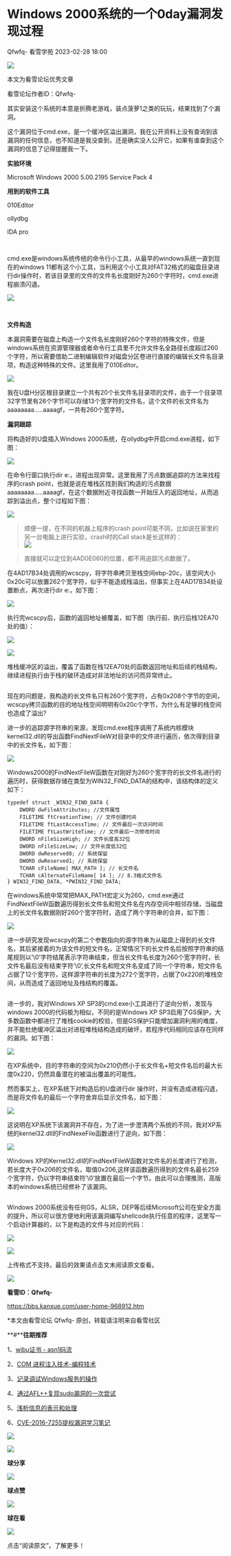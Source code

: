 #  Windows 2000系统的一个0day漏洞发现过程   
Qfwfq-  看雪学苑   2023-02-28 18:00  
  
![](https://mmbiz.qpic.cn/sz_mmbiz_jpg/1UG7KPNHN8EyFXPvbXzlric8fjr0FKppIGeR1MJZQRFN34UwfQXyQGA1WxEOE9UE5x14qWqSU8vKNRu5yiba2bpA/640?wx_fmt=jpeg "")  
  
本文为看雪论坛优秀文章  
  
看雪论坛作者ID：Qfwfq-  
  
  
其实安装这个系统的本意是折腾老游戏，装点菠萝1之类的玩玩，结果找到了个漏洞。  
  
  
这个漏洞位于cmd.exe，是一个缓冲区溢出漏洞，我在公开资料上没有查询到该漏洞的任何信息，也不知道是我没查到，还是确实没人公开它，如果有谁查到这个漏洞的信息了记得提醒我一下。  
  
  
  
**实验环境**  
  
  
Microsoft Windows 2000 5.00.2195 Service Pack 4  
  
  
**用到的软件工具**  
  
  
010Editor  
  
ollydbg  
  
IDA pro  
##   
  
```
```  
  
  
cmd.exe是windows系统传统的命令行小工具，从最早的windows系统一直到现在的windows 11都有这个小工具，当利用这个小工具对FAT32格式的磁盘目录进行dir操作时，若该目录里的文件的文件名长度刚好为260个字符时，cmd.exe进程崩溃闪退。  
  
![](https://mmbiz.qpic.cn/sz_mmbiz_gif/1UG7KPNHN8EyFXPvbXzlric8fjr0FKppI9Rribm712vTBiaxWMlicqPE85Gltq6I1KIVSgdH7Dv73x0bcNjK4kZTeA/640?wx_fmt=gif "")  
##   
##   
```
```  
  
**文件构造**  
  
  
本漏洞需要在磁盘上构造一个文件名长度刚好260个字符的特殊文件，但是windows系统在资源管理器或者命令行工具里不允许文件名全路径长度超过260个字符，所以需要借助二进制编辑软件对磁盘分区卷进行直接的编辑长文件名目录项，构造这种特殊的文件。这里我用了010Editor。  
  
![](https://mmbiz.qpic.cn/sz_mmbiz_png/1UG7KPNHN8EyFXPvbXzlric8fjr0FKppIDhic2s3u8Qy7ftSQkXRna1ze7k7MqoJc2XicDP17cCnEb1AQgXvg6Khw/640?wx_fmt=png "")  
  
我在U盘H分区根目录建立一个共有20个长文件名目录项的文件，由于一个目录项32字节里有26个字节可以存储13个宽字符的文件名，这个文件的长文件名为aaaaaaaa…..aaaagf，一共有260个宽字符。  
  
  
**漏洞跟踪**  
  
  
将构造好的U盘插入Windows 2000系统，在ollydbg中开启cmd.exe进程，如下图：  
  
![](https://mmbiz.qpic.cn/sz_mmbiz_png/1UG7KPNHN8EyFXPvbXzlric8fjr0FKppIPBKibxZfzibLC5EDzybmib7ChDwUz2G3viaXvmSUhtE8Qj1tkqFbNSibkdw/640?wx_fmt=png "")  
  
在命令行窗口执行dir e:，进程出现异常。这里我用了污点数据追踪的方法来找程序的crash point，也就是说在堆栈区找到我们构造的污点数据aaaaaaaa…..aaaagf，在这个数据附近寻找函数一开始压入的返回地址，从而追踪到溢出点，整个过程如下图：  
  
![](https://mmbiz.qpic.cn/sz_mmbiz_png/1UG7KPNHN8EyFXPvbXzlric8fjr0FKppIX9BBO2bkbTVCvrUTUAPbGwbqkPiajiaDpGkdjkAd25HfDatibYgOSU8lg/640?wx_fmt=png "")  
> 顺便一提，在不同的机器上程序的crash point可能不同，比如说在家里的另一台电脑上进行实验，crash时的Call stack是长这样的：  
> ![](https://mmbiz.qpic.cn/sz_mmbiz_png/1UG7KPNHN8EyFXPvbXzlric8fjr0FKppIOLNTiaicfjB2jRSocobPV4kB0d50SB1cS4XxqFJtCkCicmFsDONDnC94w/640?wx_fmt=png "")  
  
> 直接就可以定位到4AD0E060的位置，都不用追踪污点数据了。  
  
  
在4AD17B34处调用的wcscpy，将字符串拷贝至栈空间ebp-20c，该空间大小0x20c可以放置262个宽字符，似乎不能造成栈溢出，但事实上在4AD17B34处设置断点，再次进行dir e:，如下图：  
  
![](https://mmbiz.qpic.cn/sz_mmbiz_png/1UG7KPNHN8EyFXPvbXzlric8fjr0FKppIhfkncxteiaCuWCUick4Dneb6jYyfEugSwg6SQeFIbjDPqMxt2QqArqHQ/640?wx_fmt=png "")  
  
执行完wcscpy后，函数的返回地址被覆盖，如下图（执行前、执行后栈12EA70处的值）：  
  
![](https://mmbiz.qpic.cn/sz_mmbiz_png/1UG7KPNHN8EyFXPvbXzlric8fjr0FKppIiabehoiadlztBAWMCxaIK2KO02lc2SPOkPfQb8bjibbdZBmSpCzuH9TFA/640?wx_fmt=png "")  
  
![](https://mmbiz.qpic.cn/sz_mmbiz_png/1UG7KPNHN8EyFXPvbXzlric8fjr0FKppI9kxckLqzZBZib0Rtz6UiaP2LL0DVJ1uhmIs9TXmzgLP9UM8wzHTPMVicQ/640?wx_fmt=png "")  
  
堆栈缓冲区的溢出，覆盖了函数在栈12EA70处的函数返回地址和后续的栈结构，继续进程执行由于栈的破环造成对非法地址的访问而异常终止。  
  
  
```
```  
  
  
现在的问题是，我构造的长文件名只有260个宽字符，占有0x208个字节的空间，wcscpy拷贝函数的目的地址栈空间明明有0x20c个字节，为什么有足够的栈空间也造成了溢出?  
  
  
进一步的追踪源字符串的来源，发现cmd.exe程序调用了系统内核模块kernel32.dll的导出函数FindNextFileW对目录中的文件进行遍历，依次得到目录中的长文件名，如下图：  
  
![](https://mmbiz.qpic.cn/sz_mmbiz_png/1UG7KPNHN8EyFXPvbXzlric8fjr0FKppIbiaiaBsqL7nIG2N4XoZ5QVYrQicjg5oOoCVQZWkX9Hjdxt8O2rF2icXMsw/640?wx_fmt=png "")  
  
Windows2000的FindNextFileW函数在对刚好为260个宽字符的长文件名进行的遍历时，获得数据存储在类型为WIN32_FIND_DATA的结构中，该结构体的定义如下：  
```
typedef struct _WIN32_FIND_DATA {
    DWORD dwFileAttributes; //文件属性
    FILETIME ftCreationTime; // 文件创建时间
    FILETIME ftLastAccessTime; // 文件最后一次访问时间
    FILETIME ftLastWriteTime; // 文件最后一次修改时间
    DWORD nFileSizeHigh; // 文件长度高32位
    DWORD nFileSizeLow; // 文件长度低32位
    DWORD dwReserved0; // 系统保留
    DWORD dwReserved1; // 系统保留
    TCHAR cFileName[ MAX_PATH ]; // 长文件名
    TCHAR cAlternateFileName[ 14 ]; // 8.3格式文件名
} WIN32_FIND_DATA, *PWIN32_FIND_DATA;
```  
  
  
在windows系统中常常把MAX_PATH宏定义为260，cmd.exe通过FindNextFileW函数遍历得到长文件名和短文件名在内存空间中相邻存储，当磁盘上的长文件名数据刚好260个宽字符时，造成了两个字符串的合并，如下图：  
  
![](https://mmbiz.qpic.cn/sz_mmbiz_png/1UG7KPNHN8EyFXPvbXzlric8fjr0FKppILy6USMp62lhHtYiamyibCGoFg8rkhbr6icRgo8GmhVvXXCUpXexA9ek3Q/640?wx_fmt=png "")  
  
进一步研究发现wcscpy的第二个参数指向的源字符串为从磁盘上得到的长文件名，其后紧接着的为该文件的短文件名，正常情况下的长文件名后按照字符串的结尾规则以‘\0’字符结尾表示字符串结束，但当长文件名长度为260个宽字符时，长文件名最后没有结束字符‘\0’,长文件名和短文件名变成了同一个字符串，短文件名占据了12个宽字符，这样源字符串的长度为272个宽字符，占据了0x220的堆栈空间，从而造成了返回地址及栈结构的覆盖。  
  
  
```
```  
  
  
进一步的，我对Windows XP SP3的cmd.exe小工具进行了逆向分析，发现与windows 2000的代码极为相似，不同的是Windows XP SP3启用了GS保护，大多数函数中都进行了堆栈cookie的校验，但是GS保护只能增加漏洞利用的难度，并不能杜绝缓冲区溢出对进程堆栈结构造成的破坏，若程序代码相同应该存在同样的漏洞。如下图：  
  
![](https://mmbiz.qpic.cn/sz_mmbiz_png/1UG7KPNHN8EyFXPvbXzlric8fjr0FKppIk9JZrQSibrDiav7UDVsQ7ia1M5CZVYrBdzlIcyovGuXauhAHmpa8NFUqQ/640?wx_fmt=png "")  
  
在XP系统中，目的字符串的空间为0x210仍然小于长文件名+短文件名后的最大长度0x220，仍然具备潜在的被溢出覆盖的可能性。  
  
  
然而事实上，在XP系统下对构造后的U盘进行dir 操作时，并没有造成进程闪退，而是将文件名的最后一个字符舍弃后显示文件名，如下图：  
  
![](https://mmbiz.qpic.cn/sz_mmbiz_png/1UG7KPNHN8EyFXPvbXzlric8fjr0FKppIPs7gHFtpIwPiaKALyV2KmEAVI5bhfRibZ7Hrllc94ib97icQlLjEjsbiaUQ/640?wx_fmt=png "")  
  
这说明在XP系统下该漏洞并不存在，为了进一步澄清两个系统的不同，我对XP系统的kernel32.dll的FindNexeFile函数进行了逆向，如下图：  
  
![](https://mmbiz.qpic.cn/sz_mmbiz_png/1UG7KPNHN8EyFXPvbXzlric8fjr0FKppIMthzp1AQxKkbvZWaRAIImCHFWicNgkSavJuMPJ2pb9qsQfrnpecGRicw/640?wx_fmt=png "")  
  
Windows XP的Kernel32.dll的FindNextFileW函数对文件名的长度进行了检测，若长度大于0x206的文件名，取值0x206,这样该函数遍历得到的文件名最长259个宽字符，仍以字符串结束符’\0’放置在最后一个字节。由此可以合理推测，高版本的windows系统已经修补了该漏洞。  
  
  
```
```  
  
Windows 2000系统没有任何GS，ALSR，DEP等后续Microsoft公司在安全方面的提升，所以可以很方便地利用该漏洞编写shellcode执行任意的程序，这里写一个启动计算器的，以下是构造的文件与对应的代码：  
  
  
![](https://mmbiz.qpic.cn/sz_mmbiz_png/1UG7KPNHN8EyFXPvbXzlric8fjr0FKppIzxJ4duACBRq3Zr8oTmpJ8ec2alr8IJZXzMg6pqDlRXDicxbeSRse13A/640?wx_fmt=png "")  
  
![](https://mmbiz.qpic.cn/sz_mmbiz_png/1UG7KPNHN8EyFXPvbXzlric8fjr0FKppIH5N0VutVGTe2MK2bP4ouBNvD2hrYDaBynKDgsokqeeZSLWZAAUezDw/640?wx_fmt=png "")  
  
上传格式不支持，最后的效果请点击文末阅读原文查看。  
  
  
  
  
![](https://mmbiz.qpic.cn/sz_mmbiz_png/1UG7KPNHN8HRDSMrF29iba77vF5oibDibrJKEice3IGtMzk8tZjqT7icVRvJSlicjhdvBjQrZTsMYuL2OSst4FnicbrRw/640?wx_fmt=png "")  
  
  
**看雪ID：Qfwfq-**  
  
https://bbs.kanxue.com/user-home-968912.htm  
  
*本文由看雪论坛 Qfwfq- 原创，转载请注明来自看雪社区  
  
  
[](http://mp.weixin.qq.com/s?__biz=MjM5NTc2MDYxMw==&mid=2458490684&idx=3&sn=8affe7650627d2e5a9cd81c803927de2&chksm=b18ea7b686f92ea074e421f09e4dd4c01088bb7293513e81317750c3866eebefd61e0d99e1b2&scene=21#wechat_redirect)  
  
  
**#****往期推荐**  
  
1、[wibu证书 - asn1码流](http://mp.weixin.qq.com/s?__biz=MjM5NTc2MDYxMw==&mid=2458495696&idx=1&sn=ea643585c5b3cefc1e892e55dff9f5e3&chksm=b18e9a5a86f9134c4dcf0a8c2576538494f531be8c3c3580a95bb49598596571e646ec76a077&scene=21#wechat_redirect)  
  
  
2、[COM 进程注入技术-编程技术](http://mp.weixin.qq.com/s?__biz=MjM5NTc2MDYxMw==&mid=2458495654&idx=1&sn=fda03d0b225787f95a6491224c6b38fb&chksm=b18e9a2c86f9133a21a02d401841d2bad5190702ef38af652426a6b19afad4f0c8507edb12e1&scene=21#wechat_redirect)  
  
  
3、[记录调试Windows服务的操作](http://mp.weixin.qq.com/s?__biz=MjM5NTc2MDYxMw==&mid=2458495653&idx=2&sn=8fb257956eaf0063fd500e4548157f67&chksm=b18e9a2f86f913395a67a4c38e2f94ce34b52c547d8439eacf3d455dd63aeae8de434046feb3&scene=21#wechat_redirect)  
  
  
4、[通过AFL++复现sudo漏洞的一次尝试](http://mp.weixin.qq.com/s?__biz=MjM5NTc2MDYxMw==&mid=2458495629&idx=1&sn=cd163140cd2a646d1c721aaa2078d841&chksm=b18e9a0786f913115a83c9b0921476507e40f2b654c8f74909a28cc2986296f5c4688ecbeeed&scene=21#wechat_redirect)  
  
  
5、[浅析信息的表示和处理](http://mp.weixin.qq.com/s?__biz=MjM5NTc2MDYxMw==&mid=2458495256&idx=1&sn=a7a40804328b9112e0f63576d3a67127&chksm=b18e999286f9108422a9ff311eb7b033bc6ffed28a1913b3d3f87022b07892aa2ec2998f3fe3&scene=21#wechat_redirect)  
  
  
6、[CVE-2016-7255提权漏洞学习笔记](http://mp.weixin.qq.com/s?__biz=MjM5NTc2MDYxMw==&mid=2458495053&idx=1&sn=e037fbe4c1ee7d86342985897cf1e6f5&chksm=b18e98c786f911d13201a01d3626398637a97f524d39d9cf191d212505874b40e2097f7fe9a3&scene=21#wechat_redirect)  
  
  
  
![](https://mmbiz.qpic.cn/mmbiz_jpg/Uia4617poZXP96fGaMPXib13V1bJ52yHq9ycD9Zv3WhiaRb2rKV6wghrNa4VyFR2wibBVNfZt3M5IuUiauQGHvxhQrA/640?wx_fmt=jpeg "")  
  
  
![](https://mmbiz.qpic.cn/sz_mmbiz_gif/1UG7KPNHN8EbEJaHl4j4oA4ejnuzPAicdP7bNEwt8Ew5l2fRJxWETW07MNo7TW5xnw60R9WSwicicxtkCEFicpAlQg/640?wx_fmt=gif "")  
  
**球分享**  
  
![](https://mmbiz.qpic.cn/sz_mmbiz_gif/1UG7KPNHN8EbEJaHl4j4oA4ejnuzPAicdP7bNEwt8Ew5l2fRJxWETW07MNo7TW5xnw60R9WSwicicxtkCEFicpAlQg/640?wx_fmt=gif "")  
  
**球点赞**  
  
![](https://mmbiz.qpic.cn/sz_mmbiz_gif/1UG7KPNHN8EbEJaHl4j4oA4ejnuzPAicdP7bNEwt8Ew5l2fRJxWETW07MNo7TW5xnw60R9WSwicicxtkCEFicpAlQg/640?wx_fmt=gif "")  
  
**球在看**  
  
  
![](https://mmbiz.qpic.cn/sz_mmbiz_gif/1UG7KPNHN8EbEJaHl4j4oA4ejnuzPAicd7icG69uHMQX9DaOnSPpTgamYf9cLw1XbJLEGr5Eic62BdV6TRKCjWVSQ/640?wx_fmt=gif "")  
  
点击“阅读原文”，了解更多！  
  
